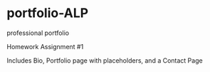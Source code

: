 # portfolio-ALP
professional portfolio

Homework Assignment #1

Includes Bio, Portfolio page with placeholders, and a Contact Page
